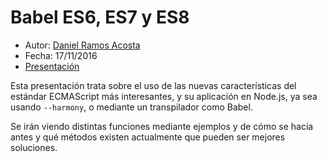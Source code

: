 # Babel ES6, ES7 y ES8

* Autor: [Daniel Ramos Acosta](https://github.com/DanielRamosAcosta)
* Fecha: 17/11/2016
* [Presentación](https://github.com/ULL-ESIT-SYTW-1617/PresentacionESX_STYW)

Esta presentación trata sobre el uso de las nuevas características del estándar ECMAScript más interesantes, y su aplicación en Node.js, ya sea usando `--harmony`, o mediante un transpilador como Babel.

Se irán viendo distintas funciones mediante ejemplos y de cómo se hacía antes y qué métodos existen actualmente que pueden ser mejores soluciones.
